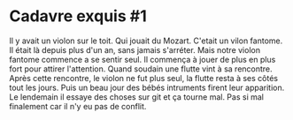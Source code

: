 # Cadavre exquis #1

Il y avait un violon sur le toit.
Qui jouait du Mozart.
C'etait un vilon fantome.
Il était là depuis plus d'un an, sans jamais s'arréter.
Mais notre violon fantome commence a se sentir seul.
Il commença à jouer de plus en plus fort pour attirer l'attention.
Quand soudain une flutte vint à sa rencontre.
Après cette rencontre, le violon ne fut plus seul, la flutte resta à ses côtés tout les jours.
Puis un beau jour des bébés intruments firent leur apparition.
Le lendemain il essaye des choses sur git et ça tourne mal.
Pas si mal finalement car il n'y eu pas de conflit.
